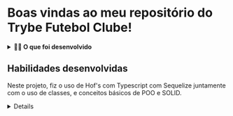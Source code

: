 # Boas vindas ao meu repositório do Trybe Futebol Clube!

<details>
<summary><strong>👨‍💻 O que foi desenvolvido</strong></summary><br />

  ![Exemplo app front](assets/front-example.png)

  O `TFC` é um site informativo sobre partidas e classificações de futebol! ⚽️

  No time de desenvolvimento do `TFC`, seu *squad* ficou responsável por desenvolver uma API (utilizando o método `TDD`) e também integrar *- através do docker-compose -* as aplicações para que elas funcionem consumindo um banco de dados.

  Nesse projeto, construi **um back-end dockerizado utilizando modelagem de dados através do Sequelize**. Seu desenvolvimento deve **respeitar regras de negócio que foram estabelecidas pela Trybe** no projeto e **a API deve ser capaz de ser consumida por um front-end já provido nesse projeto**.

  Para adicionar uma partida é necessário ter um _token_, portanto a pessoa deverá estar logada para fazer as alterações. Teremos um relacionamento entre as tabelas `teams` e `matches` para fazer as atualizações das partidas.

  O back-end implementa regras de negócio para popular adequadamente a tabela disponível no front-end que será exibida para o usuário do sistema.

</details>

## Habilidades desenvolvidas
  Neste projeto, fiz o uso de Hof's com Typescript com Sequelize juntamente com o uso de classes, e conceitos básicos de POO e SOLID.

<details>

1️⃣ **Banco de dados:**
  - É um container docker MySQL já configurado no docker-compose através de um serviço definido como `db`.
  - Tem o papel de fornecer dados para o serviço de _backend_.
  - Durante a execução dos testes sempre vai ser acessado pelo `sequelize` e via porta `3002` do `localhost`;
  - Você também pode conectar a um Cliente MySQL (Workbench, Beekeeper, DBeaver e etc), colocando as credenciais configuradas no docker-compose no serviço `db`.

2️⃣ **Back-end:**
 - É o ambiente que realizei a maior parte das implementações exigidas.
 - Ele roda na porta `3001`, pois o front-end faz requisições para ele nessa porta por padrão;
 - A aplicação é inicializada a partir do arquivo `app/backend/src/server.ts`;
 - O `express` é executado e a aplicação ouve a porta que vem das variáveis de ambiente;

3️⃣ **Front-end:**
  - O front já estava concluído, não foi necessário realizar modificações no mesmo. A única exceção foi o Dockerfile que precisei configura-lo.
  - O front se comunica com serviço de back-end pela url `http://localhost:3001` através dos endpoints que foi construido nos requisitos do projeto.

4️⃣ **Docker:**
  - O `docker-compose` tem a responsabilidade de unir todos os serviços conteinerizados (backend, frontend e db) e subir o projeto completo com o comando `npm run compose:up` ou `npm run compose:up:dev`;
  - Fiz a configuração dos `Dockerfiles` corretamente nas raízes do `front-end` e `back-end`, para conseguir inicializar a aplicação;

</details>
